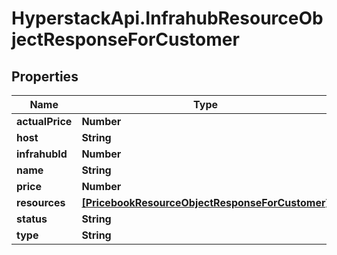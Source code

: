 # HyperstackApi.InfrahubResourceObjectResponseForCustomer

## Properties

Name | Type | Description | Notes
------------ | ------------- | ------------- | -------------
**actualPrice** | **Number** |  | [optional] 
**host** | **String** |  | [optional] 
**infrahubId** | **Number** |  | [optional] 
**name** | **String** |  | [optional] 
**price** | **Number** |  | [optional] 
**resources** | [**[PricebookResourceObjectResponseForCustomer]**](PricebookResourceObjectResponseForCustomer.md) |  | [optional] 
**status** | **String** |  | [optional] 
**type** | **String** |  | [optional] 


